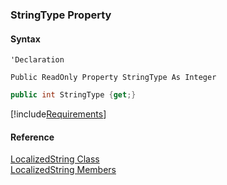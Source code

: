 ﻿### StringType Property

#### Syntax

```vbnet
'Declaration

Public ReadOnly Property StringType As Integer
```

```csharp
public int StringType {get;}
```

[!include[Requirements](../partials/requirements.md)]

#### Reference

[LocalizedString Class](fcSDK~FChoice.Foundation.Clarify.DataObjects.LocalizedString.md)  
[LocalizedString Members](fcSDK~FChoice.Foundation.Clarify.DataObjects.LocalizedString_members.md)